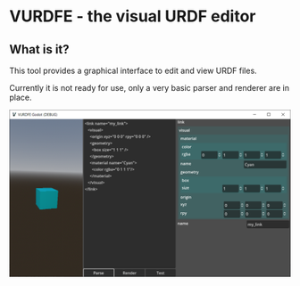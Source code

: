 # VURDFE - the visual URDF editor

## What is it?
This tool provides a graphical interface to edit and view URDF files.

Currently it is not ready for use, only a very basic parser and renderer are in place.

![A screenshot of the program](./screenshot.png)
